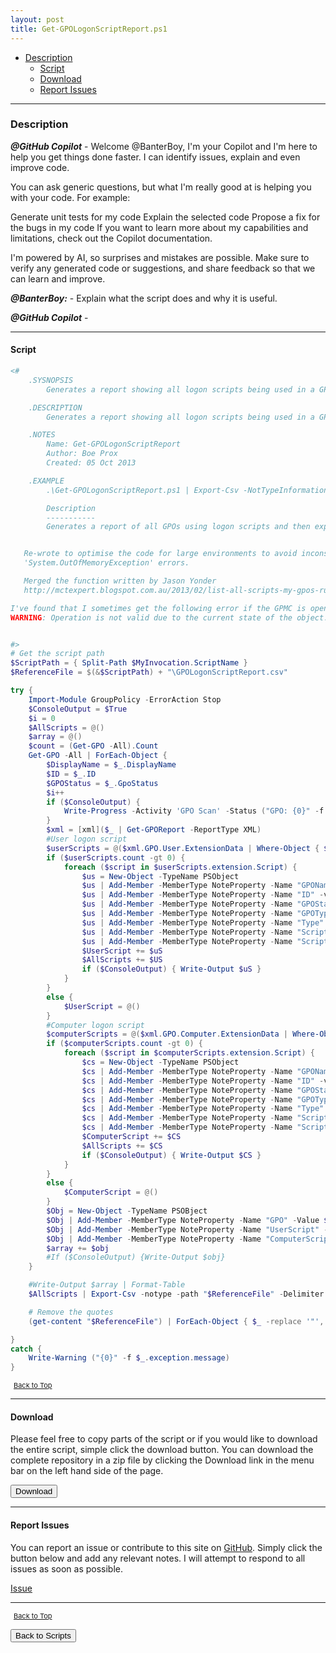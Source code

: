 ```yaml
---
layout: post
title: Get-GPOLogonScriptReport.ps1
---
```


- [Description](#description)
  - [Script](#script)
  - [Download](#download)
  - [Report Issues](#report-issues)

---

### Description

**_@GitHub Copilot_** - Welcome @BanterBoy, I'm your Copilot and I'm here to help you get things done faster. I can identify issues, explain and even improve code.

You can ask generic questions, but what I'm really good at is helping you with your code. For example:

Generate unit tests for my code
Explain the selected code
Propose a fix for the bugs in my code
If you want to learn more about my capabilities and limitations, check out the Copilot documentation.

I'm powered by AI, so surprises and mistakes are possible. Make sure to verify any generated code or suggestions, and share feedback so that we can learn and improve.

**_@BanterBoy:_** - Explain what the script does and why it is useful.

**_@GitHub Copilot_** -

---

#### Script

```powershell
<#
    .SYSNOPSIS
        Generates a report showing all logon scripts being used in a GPO.

    .DESCRIPTION
        Generates a report showing all logon scripts being used in a GPO. Scans all of the GPOs in a domain.

    .NOTES
        Name: Get-GPOLogonScriptReport
        Author: Boe Prox
        Created: 05 Oct 2013

    .EXAMPLE
        .\Get-GPOLogonScriptReport.ps1 | Export-Csv -NotTypeInformation -Path 'GPOLogonScripts.csv'

        Description
        -----------
        Generates a report of all GPOs using logon scripts and then exports the data to a CSV file.


   Re-wrote to optimise the code for large environments to avoid inconsistent results and
   'System.OutOfMemoryException' errors.

   Merged the function written by Jason Yonder
   http://mctexpert.blogspot.com.au/2013/02/list-all-scripts-my-gpos-run.html

I've found that I sometimes get the following error if the GPMC is open when running the script.
WARNING: Operation is not valid due to the current state of the object.


#>
# Get the script path
$ScriptPath = { Split-Path $MyInvocation.ScriptName }
$ReferenceFile = $(&$ScriptPath) + "\GPOLogonScriptReport.csv"

try {
    Import-Module GroupPolicy -ErrorAction Stop
    $ConsoleOutput = $True
    $i = 0
    $AllScripts = @()
    $array = @()
    $count = (Get-GPO -All).Count
    Get-GPO -All | ForEach-Object {
        $DisplayName = $_.DisplayName
        $ID = $_.ID
        $GPOStatus = $_.GpoStatus
        $i++
        if ($ConsoleOutput) {
            Write-Progress -Activity 'GPO Scan' -Status ("GPO: {0}" -f $DisplayName) -PercentComplete (($i / $count) * 100)
        }
        $xml = [xml]($_ | Get-GPOReport -ReportType XML)
        #User logon script
        $userScripts = @($xml.GPO.User.ExtensionData | Where-Object { $_.Name -eq 'Scripts' })
        if ($userScripts.count -gt 0) {
            foreach ($script in $userScripts.extension.Script) {
                $us = New-Object -TypeName PSObject
                $us | Add-Member -MemberType NoteProperty -Name "GPOName" -value $DisplayName
                $us | Add-Member -MemberType NoteProperty -Name "ID" -value $ID
                $us | Add-Member -MemberType NoteProperty -Name "GPOState" -value $GPOStatus
                $us | Add-Member -MemberType NoteProperty -Name "GPOType" -value 'User'
                $us | Add-Member -MemberType NoteProperty -Name "Type" -value $script.Type
                $us | Add-Member -MemberType NoteProperty -Name "Script" -value $script.command
                $us | Add-Member -MemberType NoteProperty -Name "ScriptType" -value ($script.command -replace '.*\.(.*)', '$1')
                $UserScript += $uS
                $AllScripts += $US
                if ($ConsoleOutput) { Write-Output $uS }
            }
        }
        else {
            $UserScript = @()
        }
        #Computer logon script
        $computerScripts = @($xml.GPO.Computer.ExtensionData | Where-Object { $_.Name -eq 'Scripts' })
        if ($computerScripts.count -gt 0) {
            foreach ($script in $computerScripts.extension.Script) {
                $cs = New-Object -TypeName PSObject
                $cs | Add-Member -MemberType NoteProperty -Name "GPOName" -value $DisplayName
                $cs | Add-Member -MemberType NoteProperty -Name "ID" -value $ID
                $cs | Add-Member -MemberType NoteProperty -Name "GPOState" -value $GPOStatus
                $cs | Add-Member -MemberType NoteProperty -Name "GPOType" -value 'Computer'
                $cs | Add-Member -MemberType NoteProperty -Name "Type" -value $script.Type
                $cs | Add-Member -MemberType NoteProperty -Name "Script" -value $script.command
                $cs | Add-Member -MemberType NoteProperty -Name "ScriptType" -value ($script.command -replace '.*\.(.*)', '$1')
                $ComputerScript += $CS
                $AllScripts += $CS
                if ($ConsoleOutput) { Write-Output $CS }
            }
        }
        else {
            $ComputerScript = @()
        }
        $Obj = New-Object -TypeName PSOBject
        $Obj | Add-Member -MemberType NoteProperty -Name "GPO" -Value $DisplayName
        $Obj | Add-Member -MemberType NoteProperty -Name "UserScript" -Value $UserScript
        $Obj | Add-Member -MemberType NoteProperty -Name "ComputerScript" -Value $ComputerScript
        $array += $obj
        #If ($ConsoleOutput) {Write-Output $obj}
    }

    #Write-Output $array | Format-Table
    $AllScripts | Export-Csv -notype -path "$ReferenceFile" -Delimiter ';'

    # Remove the quotes
    (get-content "$ReferenceFile") | ForEach-Object { $_ -replace '"', "" } | out-file "$ReferenceFile" -Fo -En ascii

}
catch {
    Write-Warning ("{0}" -f $_.exception.message)
}
```

<span style="font-size:11px;"><a href="#"><i class="fas fa-caret-up" aria-hidden="true" style="color: white; margin-right:5px;"></i>Back to Top</a></span>

---

#### Download

Please feel free to copy parts of the script or if you would like to download the entire script, simple click the download button. You can download the complete repository in a zip file by clicking the Download link in the menu bar on the left hand side of the page.

<button class="btn" type="submit" onclick="window.open('/PowerShell/scripts/activeDirectory/Get-GPOLogonScriptReport.ps1')">
    <i class="fa fa-cloud-download-alt">
    </i>
        Download
</button>

---

#### Report Issues

You can report an issue or contribute to this site on <a href="https://github.com/BanterBoy/scripts-blog/issues">GitHub</a>. Simply click the button below and add any relevant notes. I will attempt to respond to all issues as soon as possible.

<!-- Place this tag where you want the button to render. -->

<a class="github-button" href="https://github.com/BanterBoy/scripts-blog/issues/new?title=Get-GPOLogonScriptReport.ps1&body=There is a problem with this function. Please find details below." data-show-count="true" aria-label="Issue BanterBoy/scripts-blog on GitHub">Issue</a>

---

<span style="font-size:11px;"><a href="#"><i class="fas fa-caret-up" aria-hidden="true" style="color: white; margin-right:5px;"></i>Back to Top</a></span>

<a href="/menu/_pages/scripts.html">
    <button class="btn">
        <i class='fas fa-reply'>
        </i>
            Back to Scripts
    </button>
</a>

[1]: http://ecotrust-canada.github.io/markdown-toc
[2]: https://github.com/googlearchive/code-prettify
